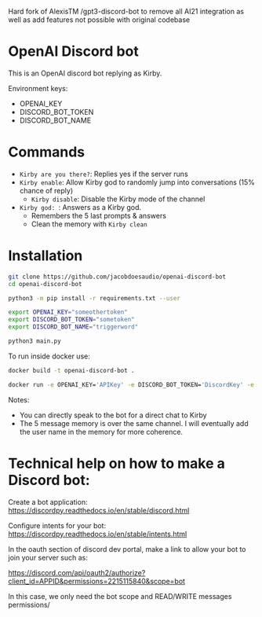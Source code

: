 Hard fork of  AlexisTM /gpt3-discord-bot to remove all AI21 integration as well as add features not possible with original codebase


OpenAI Discord bot
==================

This is an OpenAI discord bot replying as Kirby.

Environment keys:
- OPENAI_KEY
- DISCORD_BOT_TOKEN
- DISCORD_BOT_NAME

Commands
=============

- `Kirby are you there?`: Replies yes if the server runs
- `Kirby enable`: Allow Kirby god to randomly jump into conversations (15% chance of reply)
    - `Kirby disable`: Disable the Kirby mode of the channel 
- `Kirby god: `: Answers as a Kirby god. 
    - Remembers the 5 last prompts & answers
    - Clean the memory with `Kirby clean`

Installation
==========

```bash
git clone https://github.com/jacobdoesaudio/openai-discord-bot
cd openai-discord-bot

python3 -m pip install -r requirements.txt --user

export OPENAI_KEY="someothertoken"
export DISCORD_BOT_TOKEN="sometoken" 
export DISCORD_BOT_NAME="triggerword"

python3 main.py
```


To run inside docker use:
```bash
docker build -t openai-discord-bot .
```

```bash
docker run -e OPENAI_KEY='APIKey' -e DISCORD_BOT_TOKEN='DiscordKey' -e DISCORD_BOT_NAME="triggerword" openai-discord-bot
```


Notes: 
- You can directly speak to the bot for a direct chat to Kirby
- The 5 message memory is over the same channel. I will eventually add the user name in the memory for more coherence.


Technical help on how to make a Discord bot:
==================

Create a bot application: https://discordpy.readthedocs.io/en/stable/discord.html

Configure intents for your bot: https://discordpy.readthedocs.io/en/stable/intents.html

In the oauth section of discord dev portal, make a link to allow your bot to join your server such as:

https://discord.com/api/oauth2/authorize?client_id=APPID&permissions=2215115840&scope=bot

In this case, we only need the bot scope and READ/WRITE messages permissions/
